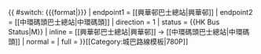 {{ #switch: {{{format|}}}
  | endpoint1 = [[興華邨巴士總站|興華邨]]
  | endpoint2 = [[中環碼頭巴士總站|中環碼頭]]
  | direction = 1
  | status = {{HK Bus Status|M}}
  | inline = [[興華邨巴士總站|興華邨]] → [[中環碼頭巴士總站|中環碼頭]]
  | normal =
  | full =
}}<noinclude>[[Category:城巴路線模板|780P]]</noinclude>